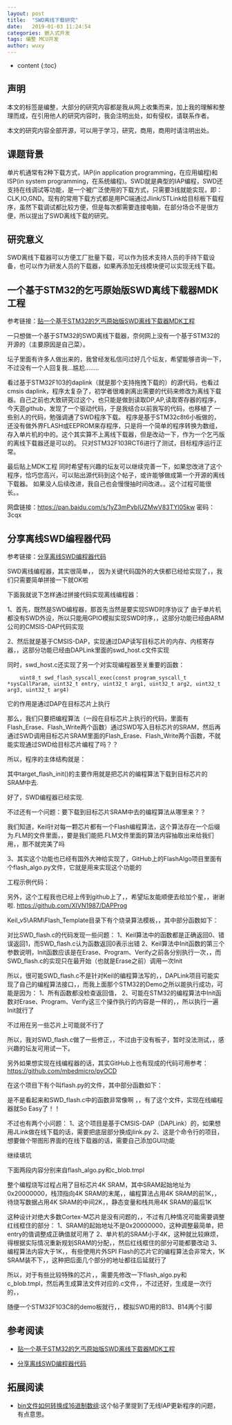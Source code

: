 ```yaml
---
layout: post
title:  "SWD离线下载研究"
date:   2019-01-03 11:24:54
categories: 嵌入式开发
tags: 编整 MCU开发
author: wuxy
---
```


* content
{:toc}

## 声明

本文的标签是编整，大部分的研究内容都是我从网上收集而来，加上我的理解和整理而成，在引用他人的研究内容时，我会注明出处，如有侵权，请联系作者。

本文的研究内容全部开源，可以用于学习，研究，商用，商用时请注明出处。

## 课题背景

单片机通常有2种下载方式，IAP(in application programming，在应用编程)和ISP(in system programming，在系统编程)。SWD就是典型的IAP编程，SWD还支持在线调试等功能，是一个被广泛使用的下载方式，只需要3线就能实现，即：CLK,IO,GND。现有的常用下载方式都是用PC端通过Jlink/STLink给目标板下载程序，虽然下载调试都比较方便，但是每次都需要连接电脑，在部分场合不是很方便，所以提出了SWD离线下载的研究。

## 研究意义

SWD离线下载器可以方便工厂批量下载，可以作为技术支持人员的手持下载设备，也可以作为研发人员的下载器，如果再添加无线模块便可以实现无线下载。

## 一个基于STM32的乞丐原始版SWD离线下载器MDK工程

参考链接：[贴一个基于STM32的乞丐原始版SWD离线下载器MDK工程](https://www.amobbs.com/thread-5698953-1-1.html)

一只想做一个基于STM32的SWD离线下载器，奈何网上没有一个基于STM32的开源的（主要原因是自己菜）。

坛子里面有许多人做出来的，我曾经发私信问过好几个坛友，希望能够咨询一下，不过没有一个人回复我...尴尬........

看过基于STM32F103的daplink（就是那个支持拖拽下载的）的源代码，也看过cmsis daplink，程序太复杂了，初学者很难剥离出需要的代码来修改为离线下载器。自己之前也大致研究过这个，也只能是做到读取DP,AP,读取寄存器的程序，今天逛github，发现了一个驱动代码，于是我结合以前我写的代码，也移植了
一些别人的代码，勉强调通了SWD程序下载。 程序是基于STM32c8t6小板做的，还没有做外界FLASH或EEPROM来存程序，只是将一个简单的程序转换为数组，存入单片机的中的。这个其实算不上离线下载器，但是改动一下，作为一个乞丐版的离线下载器还是可以的。 只对STM32F103RCT6进行了测试，目标程序运行正常。


最后贴上MDK工程
同时希望有兴趣的坛友可以继续完善一下，如果您改进了这个程序，恰巧您高兴，可以贴出源代码到这个帖子，或许能够做成第一个开源的离线下载器。
如果没人后续改进，我自己也会慢慢抽时间改进。。这个过程可能很长。。

网盘链接：https://pan.baidu.com/s/1yZ3mPvbIUZMwV83TYl05kw 密码：3cqx

##  分享离线SWD编程器代码

参考链接：[分享离线SWD编程器代码](https://www.amobbs.com/thread-5698975-1-1.html)

SWD离线编程器，其实很简单，，
因为关键代码国外的大侠都已经给实现了，，我们只需要简单拼接一下就OK啦

下面我就说下怎样通过拼接代码实现离线编程器：

1、首先，既然是SWD编程器，那首先当然是要实现SWD时序协议了
由于单片机都没有SWD外设，所以只能用GPIO模拟实现SWD时序，，这部分功能已经由ARM公司的CMSIS-DAP代码实现

2、然后就是基于CMSIS-DAP，实现通过DAP读写目标芯片的内存、内核寄存器，，这部分功能已经由DAPLink里面的swd_host.c文件实现

同时，swd_host.c还实现了另一个对实现编程器至关重要的函数：

```
    uint8_t swd_flash_syscall_exec(const program_syscall_t *sysCallParam, uint32_t entry, uint32_t arg1, uint32_t arg2, uint32_t arg3, uint32_t arg4)
```

它的作用是通过DAP在目标芯片上执行

那么，我们只要把编程算法（一段在目标芯片上执行的代码，里面有Flash_Erase、Flash_Write两个函数）通过SWD写入目标芯片的SRAM，然后再通过SWD调用目标芯片SRAM里面的Flash_Erase、Flash_Write两个函数，不就能实现通过SWD给目标芯片编程了吗？？

所以，程序的主体结构就是：

其中target_flash_init()的主要作用就是把芯片的编程算法下载到目标芯片的SRAM中去.

好了，SWD编程器已经实现.

不过还有一个问题：要下载到目标芯片SRAM中去的编程算法从哪里来？？

我们知道，Keil针对每一颗芯片都有一个Flash编程算法，这个算法存在一个后缀为.FLM的文件里面，，要是我们能把.FLM文件里面的算法内容抽取出来给我们用，，那不就完美了吗

3、其实这个功能也已经有国外大神给实现了，GitHub上的FlashAlgo项目里面有个flash_algo.py文件，它就是用来实现这个功能的


工程示例代码：

另外，这个工程我也已经上传到github上了，，希望坛友能顺便去给加个星，，谢谢啦.
https://github.com/XIVN1987/DAPProg


Keil_v5\ARM\Flash\_Template目录下有个烧录算法模板，，其中部分函数如下：


对比SWD_flash.c的代码发现一些问题：
1、Keil算法中的函数都是正确返回0、错误返回1，而SWD_flash.c认为函数返回0表示出错
2、Keil算法中Init函数的第三个参数说明，Init函数应该是在Erase、Program、Verify之前各分别执行一次，，而SWD_flash.c的实现只在最开始（也就是Erase之前）调用一次Init

所以，很可能SWD_flash.c不是针对Keil的编程算法写的，，DAPLink项目可能实现了自己的编程算法接口，，而我上面那个STM32的Demo之所以能执行成功，可能是因为：
1、所有函数都没检查返回值，
2、可能在STM32的编程算法中Init函数对Erase、Program、Verify这三个操作执行的内容是一样的，，所以执行一遍Init就行了

不过用在另一些芯片上可能就不行了

所以，我对SWD_flash.c做了一些修正，，不过由于没有板子，暂时没法测试，，感兴趣的坛友可用试一下。

另外如果想实现在线编程器的话，其实GitHub上也有现成的代码可用参考：https://github.com/mbedmicro/pyOCD

在这个项目下有个叫flash.py的文件，其中部分函数如下：


是不是看起来和SWD_flash.c中的函数非常像啊 ，，有了这个文件，实现在线编程器就So Easy了！！

不过也有两个小问题：
1、这个项目是基于CMSIS-DAP（DAPLink）的，如果想用JLink做在线下载的话，需要把底层部分换成jlink.py
2、这是个命令行的项目，想要做个带图形界面的在线下载器的话，需要自己添加GUI功能

继续填坑

下面两段内容分别来自flash_algo.py和c_blob.tmpl

整个编程烧写过程占用了目标芯片4K SRAM，其中SRAM起始地址为0x20000000，栈顶指向4K SRAM的末尾，，编程算法占用4K SRAM的前1K，，待烧写数据占用4K SRAM的中间2K，，静态变量和栈共用4K SRAM的最后1K

这种设计对绝大多数Cortex-M芯片是没有问题的，，不过有几种情况可能需要调整红线框住的部分：
1、SRAM的起始地址不是0x20000000，这种调整最简单，把entry的值调整成正确值就可用了
2、单片机的SRAM小于4K，这种就比较麻烦，得根据实际情况重新规划SRAM的分配，，然后红线框住的部分可能都要改动
3、编程算法内容大于1K，，有些使用片外SPI Flash的芯片它的编程算法会非常大，1K SRAM装不下，，这种把后面几个部分的地址都往后延就行了

所以，对于有些比较特殊的芯片，，需要先修改一下flash_algo.py和c_blob.tmpl，然后再生成算法文件对应的.c文件，，不过还好，生成是一次行的，，


随便一个STM32F103C8的demo板就行，，模拟SWD用的B13、B14两个引脚

## 参考阅读

- [贴一个基于STM32的乞丐原始版SWD离线下载器MDK工程](https://www.amobbs.com/thread-5698953-1-1.html)

- [分享离线SWD编程器代码](https://www.amobbs.com/thread-5698975-1-1.html)

## 拓展阅读

- [bin文件如何转换成16进制数组](http://bbs.21ic.com/icview-882596-1-1.html):这个帖子里提到了无线IAP更新程序的问题，有点意思。
